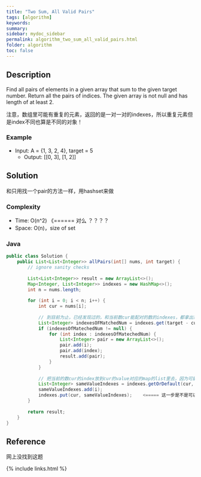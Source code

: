 ```yaml
---
title: "Two Sum, All Valid Pairs"
tags: [algorithm]
keywords:
summary:
sidebar: mydoc_sidebar
permalink: algorithm_two_sum_all_valid_pairs.html
folder: algorithm
toc: false
---
```


## Description
Find all pairs of elements in a given array that sum to the given target number. Return all the pairs of indices.
The given array is not null and has length of at least 2.

注意，数组里可能有重复的元素，返回的是一对一对的indexes，所以重复元素但是index不同也算是不同的对象！

### Example
* Input: A = {1, 3, 2, 4}, target = 5
  * Output: [[0, 3], [1, 2]]

## Solution
和只用找一个pair的方法一样，用hashset来做

### Complexity
* Time: O(n^2)    《====== 对么 ？？？？
* Space: O(n)，size of set

### Java
```java
public class Solution {
    public List<List<Integer>> allPairs(int[] nums, int target) {
        // ignore sanity checks
        
        List<List<Integer>> result = new ArrayList<>();
        Map<Integer, List<Integer>> indexes = new HashMap<>();
        int n = nums.length;
        
        for (int i = 0; i < n; i++) {
            int cur = nums[i];
            
            // 到目前为止，已经发现过的，和当前数cur能配对的数的indexes，都拿出来放入答案
            List<Integer> indexesOFMatchedNum = indexes.get(target - cur);
            if (indexesOfMatechedNum != null) {
                for (int index : indexesOfMatechedNum) {
                    List<Integer> pair = new ArrayList<>();
                    pair.add(i);
                    pair.add(index);
                    result.add(pair);
                }
            }
            
            // 把当前的数cur的index放到cur的value对应的map的list里去，因为可能有重复元素
            List<Integer> sameValueIndexes = indexes.getOrDefault(cur, new ArrayList<Integer>());
            sameValueIndexes.add(i);
            indexes.put(cur, sameValueIndexes);    <===== 这一步是不是可以不用 ？？？？
        }
        
        return result;
    }
}
```

## Reference
网上没找到这题

{% include links.html %}
